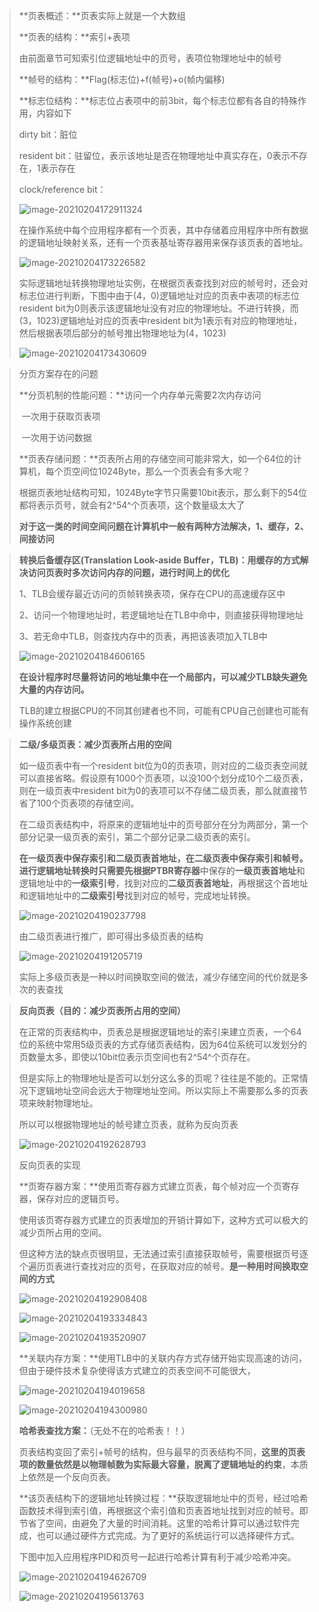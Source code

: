> **页表概述：**页表实际上就是一个大数组
>
> **页表的结构：**索引+表项
>
> 由前面章节可知索引位逻辑地址中的页号，表项位物理地址中的帧号
>
> **帧号的结构：**Flag(标志位)+f(帧号)+o(帧内偏移)
>
> **标志位结构：**标志位占表项中的前3bit，每个标志位都有各自的特殊作用，内容如下
>
> dirty bit：脏位
>
> resident bit：驻留位，表示该地址是否在物理地址中真实存在，0表示不存在，1表示存在
>
> clock/reference bit：
>
> ![image-20210204172911324](image\image-20210204172911324.png)
>
> 
>
> 在操作系统中每个应用程序都有一个页表，其中存储着应用程序中所有数据的逻辑地址映射关系，还有一个页表基址寄存器用来保存该页表的首地址。
>
> ![image-20210204173226582](image\image-20210204173226582.png)
>
> 实际逻辑地址转换物理地址实例，在根据页表查找到对应的帧号时，还会对标志位进行判断，下图中由于(4，0)逻辑地址对应的页表中表项的标志位resident bit为0则表示该逻辑地址没有对应的物理地址。不进行转换，而(3，1023)逻辑地址对应的页表中resident bit为1表示有对应的物理地址，然后根据表项后部分的帧号推出物理地址为(4，1023)
>
> ![image-20210204173430609](image\image-20210204173430609.png)

> 分页方案存在的问题
>
> **分页机制的性能问题：**访问一个内存单元需要2次内存访问
>
> ​	一次用于获取页表项
>
> ​	一次用于访问数据
>
> **页表存储问题：**页表所占用的存储空间可能非常大，如一个64位的计算机，每个页空间位1024Byte，那么一个页表会有多大呢？
>
> 根据页表地址结构可知，1024Byte字节只需要10bit表示，那么剩下的54位都将表示页号，就会有2^54^个页表项，这个数量级太大了
>
> **对于这一类的时间空间问题在计算机中一般有两种方法解决，1、缓存，2、间接访问**

> **转换后备缓存区(Translation Look-aside Buffer，TLB)：用缓存的方式解决访问页表时多次访问内存的问题，进行时间上的优化**
>
> 1、TLB会缓存最近访问的页帧转换表项，保存在CPU的高速缓存区中
>
> 2、访问一个物理地址时，若逻辑地址在TLB中命中，则直接获得物理地址
>
> 3、若无命中TLB，则查找内存中的页表，再把该表项加入TLB中
>
> ![image-20210204184606165](image\image-20210204184606165.png)
>
> **在设计程序时尽量将访问的地址集中在一个局部内，可以减少TLB缺失避免大量的内存访问。**
>
> TLB的建立根据CPU的不同其创建者也不同，可能有CPU自己创建也可能有操作系统创建

> **二级/多级页表：减少页表所占用的空间**
>
> 如一级页表中有一个resident bit位为0的页表项，则对应的二级页表空间就可以直接省略。假设原有1000个页表项，以没100个划分成10个二级页表，则在一级页表中resident bit为0的表项可以不存储二级页表，那么就直接节省了100个页表项的存储空间。
>
> 在二级页表结构中，将原来的逻辑地址中的页号部分在分为两部分，第一个部分记录一级页表的索引，第二个部分记录二级页表的索引。
>
> **在一级页表中保存索引和二级页表首地址，在二级页表中保存索引和帧号。**进行逻辑地址转换时只需要先根据**PTBR寄存器**中保存的**一级页表首地址**和逻辑地址中的**一级索引号**，找到对应的**二级页表首地址**，再根据这个首地址和逻辑地址中的**二级索引号**找到对应的帧号，完成地址转换。
>
> ![image-20210204190237798](image\image-20210204190237798.png)
>
> 由二级页表进行推广，即可得出多级页表的结构
>
> ![image-20210204191205719](image\image-20210204191205719.png)
>
> 实际上多级页表是一种以时间换取空间的做法，减少存储空间的代价就是多次的表查找

> **反向页表（目的：减少页表所占用的空间）**
>
> 在正常的页表结构中，页表总是根据逻辑地址的索引来建立页表，一个64位的系统中常用5级页表的方式存储页表结构，因为64位系统可以发划分的页数量太多，即使以10bit位表示页空间也有2^54^个页存在。
>
> 但是实际上的物理地址是否可以划分这么多的页呢？往往是不能的。正常情况下逻辑地址空间会远大于物理地址空间。所以实际上不需要那么多的页表项来映射物理地址。
>
> 所以可以根据物理地址的帧号建立页表，就称为反向页表
>
> ![image-20210204192628793](image\image-20210204192628793.png)
>
> 反向页表的实现
>
> **页寄存器方案：**使用页寄存器方式建立页表，每个帧对应一个页寄存器，保存对应的逻辑页号。
>
> 使用该页寄存器方式建立的页表增加的开销计算如下，这种方式可以极大的减少页所占用的空间。
>
> 但这种方法的缺点页很明显，无法通过索引直接获取帧号，需要根据页号逐个遍历页表进行查找对应的页号，在获取对应的帧号。**是一种用时间换取空间的方式**
>
> ![image-20210204192908408](image\image-20210204192908408.png)
>
> ![image-20210204193334843](image\image-20210204193334843.png)
>
> ![image-20210204193520907](image\image-20210204193520907.png)
>
> **关联内存方案：**使用TLB中的关联内存方式存储开始实现高速的访问，但由于硬件技术复杂使得该方式建立的页表空间不可能很大，
>
> ![image-20210204194019658](image\image-20210204194019658.png)
>
> ![image-20210204194300980](image\image-20210204194300980.png)
>
> **哈希表查找方案：**（无处不在的哈希表！！）
>
> 页表结构变回了索引+帧号的结构，但与最早的页表结构不同，**这里的页表项的数量依然是以物理帧数为实际最大容量，脱离了逻辑地址的约束**，本质上依然是一个反向页表。
>
> **该页表结构下的逻辑地址转换过程：**获取逻辑地址中的页号，经过哈希函数技术得到索引值，再根据这个索引值和页表首地址找到对应的帧号。即节省了空间，由避免了大量的时间消耗。这里的哈希计算可以通过软件完成，也可以通过硬件方式完成。为了更好的系统运行可以选择硬件方式。
>
> 下图中加入应用程序PID和页号一起进行哈希计算有利于减少哈希冲突。
>
> ![image-20210204194626709](image\image-20210204194626709.png)
>
> ![image-20210204195613763](image\image-20210204195613763.png)
